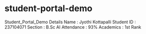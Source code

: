 # student-portal-demo

Student_Portal_Demo Details
Name : Jyothi Kottapalli
Student ID : 237104071
Section : B.Sc AI
Attendance : 93%
Academics :  1st Rank
